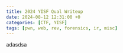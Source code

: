 ```yaml
---
title: 2024 YISF Qual Writeup
date: 2024-08-12 12:31:00 +0
categories: [CTF, YISF]
tags: [pwn, web, rev, forensics, ir, misc]
---
```


adasdsa
